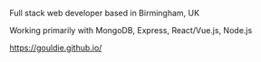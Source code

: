 Full stack web developer based in Birmingham, UK

Working primarily with MongoDB, Express, React/Vue.js, Node.js

https://gouldie.github.io/